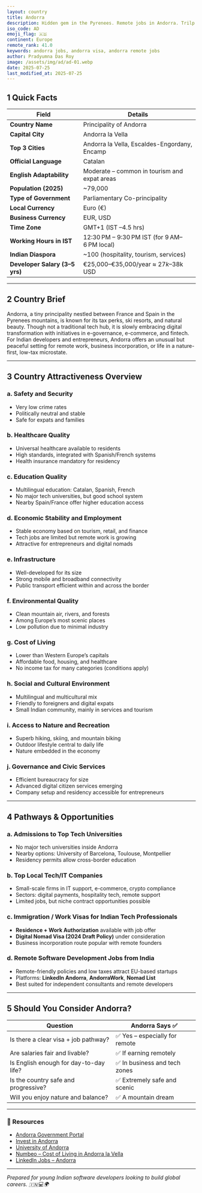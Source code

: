 ```yaml
---
layout: country
title: Andorra
description: Hidden gem in the Pyrenees. Remote jobs in Andorra. Trilp AI curated info. Indians in Andorra.
iso_code: AD
emoji_flag: 🇦🇩
continent: Europe
remote_rank: 41.0
keywords: andorra jobs, andorra visa, andorra remote jobs
author: Pradyumna Das Roy
image: /assets/img/ad/ad-01.webp
date: 2025-07-25
last_modified_at: 2025-07-25
---
```


## 1 Quick Facts

| Field                          | Details                                      |
| ------------------------------ | -------------------------------------------- |
| **Country Name**               | Principality of Andorra                      |
| **Capital City**               | Andorra la Vella                             |
| **Top 3 Cities**               | Andorra la Vella, Escaldes-Engordany, Encamp |
| **Official Language**          | Catalan                                      |
| **English Adaptability**       | Moderate – common in tourism and expat areas |
| **Population (2025)**          | ~79,000                                      |
| **Type of Government**         | Parliamentary Co-principality                |
| **Local Currency**             | Euro (€)                                     |
| **Business Currency**          | EUR, USD                                     |
| **Time Zone**                  | GMT+1 (IST –4.5 hrs)                         |
| **Working Hours in IST**       | 12:30 PM – 9:30 PM IST (for 9 AM–6 PM local) |
| **Indian Diaspora**            | ~100 (hospitality, tourism, services)        |
| **Developer Salary (3–5 yrs)** | €25,000–€35,000/year ≈ $27k–$38k USD         |

---

## 2 Country Brief

Andorra, a tiny principality nestled between France and Spain in the Pyrenees mountains, is known for its tax perks, ski resorts, and natural beauty. Though not a traditional tech hub, it is slowly embracing digital transformation with initiatives in e-governance, e-commerce, and fintech. For Indian developers and entrepreneurs, Andorra offers an unusual but peaceful setting for remote work, business incorporation, or life in a nature-first, low-tax microstate.

---

## 3 Country Attractiveness Overview

### a. Safety and Security

- Very low crime rates
- Politically neutral and stable
- Safe for expats and families

### b. Healthcare Quality

- Universal healthcare available to residents
- High standards, integrated with Spanish/French systems
- Health insurance mandatory for residency

### c. Education Quality

- Multilingual education: Catalan, Spanish, French
- No major tech universities, but good school system
- Nearby Spain/France offer higher education access

### d. Economic Stability and Employment

- Stable economy based on tourism, retail, and finance
- Tech jobs are limited but remote work is growing
- Attractive for entrepreneurs and digital nomads

### e. Infrastructure

- Well-developed for its size
- Strong mobile and broadband connectivity
- Public transport efficient within and across the border

### f. Environmental Quality

- Clean mountain air, rivers, and forests
- Among Europe’s most scenic places
- Low pollution due to minimal industry

### g. Cost of Living

- Lower than Western Europe’s capitals
- Affordable food, housing, and healthcare
- No income tax for many categories (conditions apply)

### h. Social and Cultural Environment

- Multilingual and multicultural mix
- Friendly to foreigners and digital expats
- Small Indian community, mainly in services and tourism

### i. Access to Nature and Recreation

- Superb hiking, skiing, and mountain biking
- Outdoor lifestyle central to daily life
- Nature embedded in the economy

### j. Governance and Civic Services

- Efficient bureaucracy for size
- Advanced digital citizen services emerging
- Company setup and residency accessible for entrepreneurs

---

## 4 Pathways & Opportunities

### a. Admissions to Top Tech Universities

- No major tech universities inside Andorra
- Nearby options: University of Barcelona, Toulouse, Montpellier
- Residency permits allow cross-border education

### b. Top Local Tech/IT Companies

- Small-scale firms in IT support, e-commerce, crypto compliance
- Sectors: digital payments, hospitality tech, remote support
- Limited jobs, but niche contract opportunities possible

### c. Immigration / Work Visas for Indian Tech Professionals

- **Residence + Work Authorization** available with job offer
- **Digital Nomad Visa (2024 Draft Policy)** under consideration
- Business incorporation route popular with remote founders

### d. Remote Software Development Jobs from India

- Remote-friendly policies and low taxes attract EU-based startups
- Platforms: **LinkedIn Andorra**, **AndorraWork**, **Nomad List**
- Best suited for independent consultants and remote developers

---

## 5 Should You Consider Andorra?

| Question                               | Andorra Says ✅                |
| -------------------------------------- | ------------------------------ |
| Is there a clear visa + job pathway?   | ✅ Yes – especially for remote |
| Are salaries fair and livable?         | ✅ If earning remotely         |
| Is English enough for day-to-day life? | ✅ In business and tech zones  |
| Is the country safe and progressive?   | ✅ Extremely safe and scenic   |
| Will you enjoy nature and balance?     | ✅ A mountain dream            |

---

### 🔗 Resources

- [Andorra Government Portal](https://www.govern.ad/)
- [Invest in Andorra](https://www.actua.ad/en/)
- [University of Andorra](https://www.uda.ad/)
- [Numbeo – Cost of Living in Andorra la Vella](https://www.numbeo.com/cost-of-living/in/Andorra-la-Vella)
- [LinkedIn Jobs – Andorra](https://www.linkedin.com/jobs/search/?location=Andorra)

---

_Prepared for young Indian software developers looking to build global careers. 🇮🇳💻🌍_
